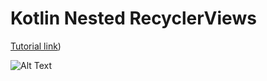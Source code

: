 # Kotlin Nested RecyclerViews

[Tutorial link](https://manticarodrigo.com/how-to-create-nested-recyclerviews-in-kotlin))

![Alt Text](https://media.giphy.com/media/NUufvjp0j54KREchcC/giphy.gif)

